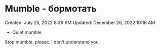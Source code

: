 # Mumble - бормотать

Created: July 25, 2022 8:39 AM
Updated: December 26, 2022 10:16 AM

- Quiet mumble

Stop mumble, please. I don't understand you.